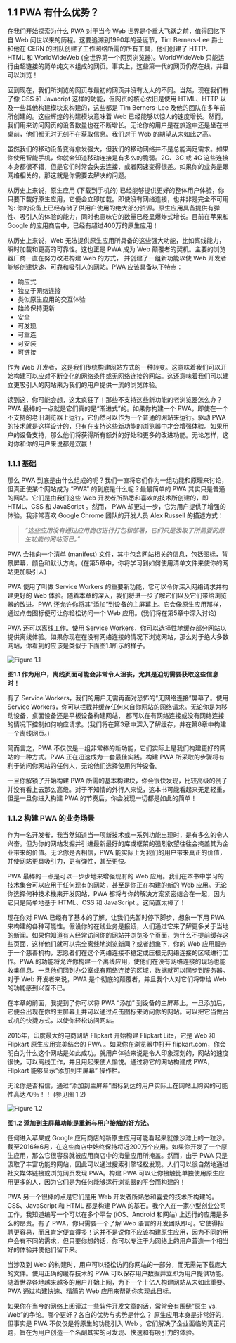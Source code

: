 ## 1.1 PWA 有什么优势？

在我们开始探索为什么 PWA 对于当今 Web 世界是个重大飞跃之前，值得回忆下自 Web 问世以来的历程。这要追溯到1990年的圣诞节，Tim Berners-Lee 爵士和他在 CERN 的团队创建了工作网络所需的所有工具，他们创建了 HTTP、HTML 和 WorldWideWeb (全世界第一个网页浏览器)。WorldWideWeb 只能运行由超链接的简单纯文本组成的网页。事实上，这些第一代的网页仍然在线，并且可以浏览！

回到现在，我们所浏览的网页与最初的网页并没有太大的不同。当然，现在我们有了像 CSS 和 Javacript 这样的功能，但网页的核心依旧是使用 HTML、HTTP 以及一些其他构建模块来构建的，这些都是 Tim Berners-Lee 及他的团队在多年前所创建的。这些辉煌的构建模块意味着 Web 已经能够以惊人的速度增长。然而，我们用来访问网页的设备数量也在不断增长。无论你的用户是在旅途中还是坐在书桌前，他们都无时无刻不在获取信息。我们对于 Web 的期望从未如此之高。

虽然我们的移动设备变得愈发强大，但我们的移动网络并不是总能满足需求。如果你使用智能手机，你就会知道移动连接是有多么的脆弱。2G、3G 或 4G 这些连接本身都很不错，但是它们时常会失去连接，或者网速变得很差。如果你的业务是跟网络相关的，那这就是你需要去解决的问题。

从历史上来说，原生应用 (下载到手机的) 已经能够提供更好的整体用户体验，你只要下载好原生应用，它便会立即加载。即使没有网络连接，也并非是完全不可用的: 你的设备上已经存储了供用户使用的绝大部分资源。原生应用具备提供有弹性、吸引人的体验的能力，同时也意味它的数量已经呈爆炸式增长。目前在苹果和 Google 的应用商店中，已经有超过400万的原生应用！

从历史上来说，Web 无法提供原生应用所具备的这些强大功能，比如离线能力，瞬时加载和更高的可靠性。这也正是 PWA 成为 Web 颠覆者的契机。主要的浏览器厂商一直在努力改进构建 Web 的方式， 并创建了一组新功能以使 Web 开发者能够创建快速、可靠和吸引人的网站。PWA 应该具备以下特点：

  * 响应式
  * 独立于网络连接
  * 类似原生应用的交互体验
  * 始终保持更新
  * 安全
  * 可发现
  * 可重连
  * 可安装
  * 可链接

作为 Web 开发者，这是我们传统构建网站方式的一种转变。这意味着我们可以开始构建可以应对不断变化的网络条件或无网络连接的网站。这还意味着我们可以建立更吸引人的网站来为我们的用户提供一流的浏览体验。

读到这，你可能会想，这太疯狂了！那些不支持这些新功能的老浏览器怎么办？ PWA 最棒的一点就是它们真的是“渐进式”的。如果你构建一个 PWA，即使在一个不支持的老旧浏览器上运行，它仍然可以作为一个普通的网站来运行。驱动 PWA 的技术就是这样设计的，只有在支持这些新功能的浏览器中才会增强体验。如果用户的设备支持，那么他们将获得所有额外的好处和更多的改进功能。无论怎样，这对你和你的用户来说都是双赢！

### 1.1.1 基础

那么 PWA 到底是由什么组成的呢？我们一直将它们作为一组功能和原理来讨论，但真正使某个网站成为 “PWA” 的到底是什么呢？最最简单的 PWA 其实只是普通的网站。它们是由我们这些 Web 开发者所熟悉和喜欢的技术所创建的，即 HTML、CSS 和 JavaScript 。然而， PWA 却更进一步，它为用户提供了增强的体验。我非常喜欢 Google Chrome 团队的开发人员 Alex Russell 的描述方式：

> _“这些应用没有通过应用商店进行打包和部署，它们只是汲取了所需要的原生功能的网站而已。”_

PWA 会指向一个清单 (manifest) 文件，其中包含网站相关的信息，包括图标，背景屏幕，颜色和默认方向。(在第5章中，你将学习到如何使用清单文件来使你的网站更加吸引人)

PWA 使用了叫做 Service Workers 的重要新功能，它可以令你深入网络请求并构建更好的 Web 体验。随着本章的深入，我们将进一步了解它们以及它们带给浏览器的改进。PWA 还允许你将其“添加”到设备的主屏幕上。它会像原生应用那样，通过点击图标便可让你轻松访问一个 Web 应用。(我们将在第5章中深入讨论)

PWA 还可以离线工作。使用 Service Workers，你可以选择性地缓存部分网站以提供离线体验。如果你现在在没有网络连接的情况下浏览网站，那么对于绝大多数网站，你看到的应该是类似于下面图1.1所示的样子。

![Figure 1.1](../assets/figure1.1.png)

**图1.1 作为用户，离线页面可能会非常令人沮丧，尤其是迫切需要获取这些信息时！**

有了 Service Workers，我们的用户无需再面对恐怖的“无网络连接”屏幕了。使用 Service Workers，你可以拦截并缓存任何来自你网站的网络请求。无论你是为移动设备，桌面设备还是平板设备构建网站， 都可以在有网络连接或没有网络连接的情况下控制如何响应请求。(我们将在第3章中深入了解缓存，并在第8章中构建一个离线网页。)

简而言之，PWA 不仅仅是一组非常棒的新功能，它们实际上是我们构建更好的网站的一种方式。PWA 正在迅速成为一套最佳实践。构建 PWA 所采取的步骤将有利于访问你网站的任何人，无论他们选择使用何种设备。

一旦你解锁了开始构建 PWA 所需的基本构建块，你会很快发现，比较高级的例子并没有看上去那么高级。对于不知情的外行人来说，这本书可能看起来无足轻重，但是一旦你进入构建 PWA 的节奏后，你会发现一切都是如此的简单！

### 1.1.2 构建 PWA 的业务场景

作为一名开发者，我当然知道当一项新技术或一系列功能出现时，是有多么的令人兴奋。但为你的网站发掘并引进最新最好的库或框架的强烈欲望往往会掩盖其为企业带来的价值。无论你是否相信，PWA 能实际上为我们的用户带来真正的价值，并使网站更具吸引力，更有弹性，甚至更快。

PWA 最棒的一点是可以一步步地来增强现有的 Web 应用。我们在本书中学习的技术集合可以应用于任何现有的网站，甚至是你正在构建的新的 Web 应用。无论你选择何种技术栈来开发网站，PWA 都将与你的解决方案紧密结合在一起，因为它只是简单地基于 HTML、CSS 和 JavaScript 。这简直太棒了！

现在你对 PWA 已经有了基本的了解，让我们先暂时停下脚步，想象一下用 PWA 来构建的各种可能性。假设你的在线业务是报纸，人们通过它来了解更多关于当地的新闻。如果你知道有人经常访问你的网站并浏览多个页面，为什么不提前缓存这些页面，这样他们就可以完全离线地浏览新闻？或者想象下，你的 Web 应用服务于一个慈善机构，志愿者们在这个网络连接不稳定或压根无网络连接的区域进行工作。PWA 的功能将允许你构建一个离线应用，使他们在没有网络连接的现场也能收集信息。一旦他们回到办公室或有网络连接的区域，数据就可以同步到服务器。对于 Web 开发者来说，PWA 是个彻底的颠覆者，并且我个人对它们将带给 Web 的功能感到兴奋不已。

在本章的前面，我提到了你可以将 PWA “添加” 到设备的主屏幕上。一旦添加后，它便会出现在你的主屏幕上并可以通过点击图标来访问你的网站。可以把它当做台式机的快捷方式，以使你轻松访问网站。

2015年，印度最大的电商网站 Flipkart 开始构建 Flipkart Lite，它是 Web 和 Flipkart 原生应用完美结合的 PWA 。如果你在浏览器中打开 flipkart.com，你会明白为什么这个网站是如此成功。就用户体验来说是令人印象深刻的，网站的速度很快，可以离线工作，并且用起来使人愉悦。通过将它的网站构建成 PWA，Flipkart 能够显示“添加到主屏幕” 操作栏。

无论你是否相信，通过“添加到主屏幕”图标到达的用户实际上在网站上购买的可能性高达70％！！ (参见图 1.2)

![Figure 1.2](../assets/figure1.2.png)

**图1.2 添加到主屏幕功能是重新与用户接触的好方法。**

任何进入苹果或 Google 应用商店的新原生应用可能看起来就像沙滩上的一粒沙。截至2016年6月，在这些商店中始终保持将近200万个应用。如果你开发了一个原生应用，那么它很容易就被应用商店中的海量应用所掩盖。然而，由于 PWA 只是汲取了丰富功能的网站，因此可以通过搜索引擎轻松发现。人们可以很自然地通过社交媒体链接或浏览网页发现 PWA。构建 PWA 可以让你接触比单独使用原生应用更多的人，因为它们是为任何能够运行浏览器的平台而构建的！

PWA 另一个很棒的点是它们是用 Web 开发者所熟悉和喜爱的技术所构建的。CSS、JavaScript 和 HTML 都是构建 PWA 的基石。我个人在一家小型创业公司工作，我知道编写一个可以在多个平台 (iOS、Android 和网站) 上运行的应用是多么的昂贵。有了 PWA，你只需要一个了解 Web 语言的开发团队即可。它使得招聘更容易，而且肯定便宜得多！这并不是说你不应该构建原生应用，因为不同的用户会有不同的需求，但只要你想的话，你可以专注于为网络上的用户营造一个相当好的体验并使他们留下来。

当涉及到 Web 的构建时，用户可以轻松访问你网站的一部分，而无需先下载庞大的文件。使用正确的缓存技术的 PWA 可以保存用户数据并立即为用户提供功能。随着世界各地越来越多的用户开始上网，为下一个十亿人构建网站从未如此重要。PWA 通过构建快速、精简的 Web 应用来帮助你实现此目标。

如果你在当今的网络上阅读过一些软件开发文章的话，常常会有围绕“原生 vs. Web”的争论。哪个更好？各自的优势与劣势是什么？ 原生应用本身是非常好的，但事实是 PWA 不仅仅是将原生的功能引入 Web 。它们解决了企业面临的真正问题，旨在为用户创造一个名副其实的可发现、快速和有吸引力的体验。